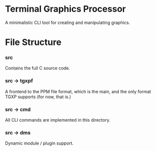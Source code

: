 
# Terminal Graphics Processor
A minimalistic CLI tool for creating and manipulating graphics.

# File Structure

### src
Contains the full C source code.

### src &rarr; tgxpf
A frontend to the PPM file format, which is the main, and the only format
TGXP supports (for now, that is.)

### src &rarr; cmd
All CLI commands are implemented in this directory.

### src &rarr; dms
Dynamic module / plugin support.
